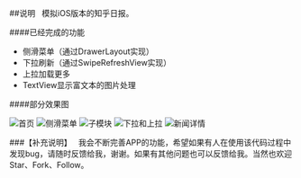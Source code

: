 ##说明
&nbsp;&nbsp;模拟iOS版本的知乎日报。

####已经完成的功能
* 侧滑菜单（通过DrawerLayout实现）
* 下拉刷新（通过SwipeRefreshView实现）
* 上拉加载更多
* TextView显示富文本的图片处理

####部分效果图

![首页](https://github.com/Erlangshen/BihuDaily/blob/master/gif/01.gif)
![侧滑菜单](https://github.com/Erlangshen/BihuDaily/blob/master/gif/02.gif)
![子模块](https://github.com/Erlangshen/BihuDaily/blob/master/gif/03.gif)
![下拉和上拉](https://github.com/Erlangshen/BihuDaily/blob/master/gif/04.gif)
![新闻详情](https://github.com/Erlangshen/BihuDaily/blob/master/gif/05.gif)


###【补充说明】
&nbsp;&nbsp;我会不断完善APP的功能，希望如果有人在使用该代码过程中发现bug，请随时反馈给我，谢谢。如果有其他问题也可以反馈给我。当然也欢迎Star、Fork、Follow。